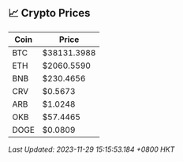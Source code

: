 ## 📈 Crypto Prices

| Coin | Price |
| ---- | ----- |
| BTC | $38131.3988 |
| ETH | $2060.5590 |
| BNB | $230.4656 |
| CRV | $0.5673 |
| ARB | $1.0248 |
| OKB | $57.4465 |
| DOGE | $0.0809 |

_Last Updated: 2023-11-29 15:15:53.184 +0800 HKT_